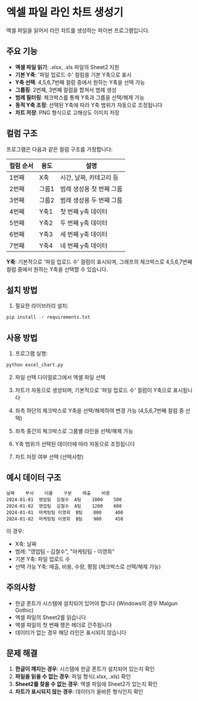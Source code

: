 # 엑셀 파일 라인 차트 생성기

엑셀 파일을 읽어서 라인 차트를 생성하는 파이썬 프로그램입니다.

## 주요 기능

- **엑셀 파일 읽기**: .xlsx, .xls 파일의 Sheet2 지원
- **기본 Y축**: '파일 업로드 수' 컬럼을 기본 Y축으로 표시
- **Y축 선택**: 4,5,6,7번째 컬럼 중에서 원하는 Y축을 선택 가능
- **그룹핑**: 2번째, 3번째 컬럼을 합쳐서 범례 생성
- **범례 필터링**: 체크박스를 통해 Y축과 그룹을 선택/해제 가능
- **동적 Y축 조정**: 선택된 Y축에 따라 Y축 범위가 자동으로 조정됩니다
- **차트 저장**: PNG 형식으로 고해상도 이미지 저장

## 컬럼 구조

프로그램은 다음과 같은 컬럼 구조를 가정합니다:

| 컬럼 순서 | 용도 | 설명 |
|----------|------|------|
| 1번째 | X축 | 시간, 날짜, 카테고리 등 |
| 2번째 | 그룹1 | 범례 생성용 첫 번째 그룹 |
| 3번째 | 그룹2 | 범례 생성용 두 번째 그룹 |
| 4번째 | Y축1 | 첫 번째 y축 데이터 |
| 5번째 | Y축2 | 두 번째 y축 데이터 |
| 6번째 | Y축3 | 세 번째 y축 데이터 |
| 7번째 | Y축4 | 네 번째 y축 데이터 |

**Y축**: 기본적으로 '파일 업로드 수' 컬럼이 표시되며, 그래프의 체크박스로 4,5,6,7번째 컬럼 중에서 원하는 Y축을 선택할 수 있습니다.

## 설치 방법

1. 필요한 라이브러리 설치:
```bash
pip install -r requirements.txt
```

## 사용 방법

1. 프로그램 실행:
```bash
python excel_chart.py
```

2. 파일 선택 다이얼로그에서 엑셀 파일 선택

3. 차트가 자동으로 생성되며, 기본적으로 '파일 업로드 수' 컬럼이 Y축으로 표시됩니다

4. 좌측 하단의 체크박스로 Y축을 선택/해제하여 변경 가능 (4,5,6,7번째 컬럼 중 선택)
5. 좌측 중간의 체크박스로 그룹별 라인을 선택/해제 가능
6. Y축 범위가 선택된 데이터에 따라 자동으로 조정됩니다

7. 차트 저장 여부 선택 (선택사항)

## 예시 데이터 구조

```
날짜    부서    이름    구분    매출    비용
2024-01-01  영업팀  김철수  A팀    1000    500
2024-01-02  영업팀  김철수  A팀    1200    600
2024-01-01  마케팅팀 이영희  B팀    800     400
2024-01-02  마케팅팀 이영희  B팀    900     450
```

이 경우:
- X축: 날짜
- 범례: "영업팀 - 김철수", "마케팅팀 - 이영희"
- 기본 Y축: 파일 업로드 수
- 선택 가능 Y축: 매출, 비용, 수량, 평점 (체크박스로 선택/해제 가능)

## 주의사항

- 한글 폰트가 시스템에 설치되어 있어야 합니다 (Windows의 경우 Malgun Gothic)
- 엑셀 파일의 Sheet2를 읽습니다
- 엑셀 파일의 첫 번째 행은 헤더로 간주됩니다
- 데이터가 없는 경우 해당 라인은 표시되지 않습니다

## 문제 해결

1. **한글이 깨지는 경우**: 시스템에 한글 폰트가 설치되어 있는지 확인
2. **파일을 읽을 수 없는 경우**: 파일 형식(.xlsx, .xls) 확인
3. **Sheet2를 찾을 수 없는 경우**: 엑셀 파일에 Sheet2가 있는지 확인
4. **차트가 표시되지 않는 경우**: 데이터가 올바른 형식인지 확인
